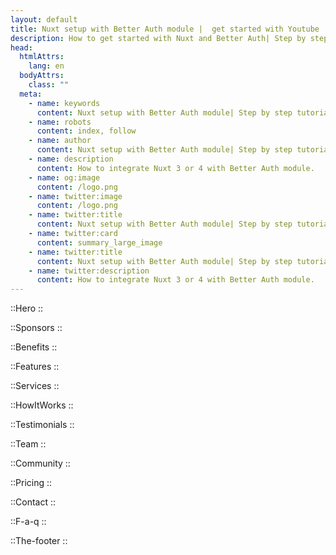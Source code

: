 ```yaml
---
layout: default
title: Nuxt setup with Better Auth module |  get started with Youtube
description: How to get started with Nuxt and Better Auth| Step by step tutorial.
head:
  htmlAttrs:
    lang: en
  bodyAttrs:
    class: ""
  meta:
    - name: keywords
      content: Nuxt setup with Better Auth module| Step by step tutorial
    - name: robots
      content: index, follow
    - name: author
      content: Nuxt setup with Better Auth module| Step by step tutorial
    - name: description
      content: How to integrate Nuxt 3 or 4 with Better Auth module.
    - name: og:image
      content: /logo.png
    - name: twitter:image
      content: /logo.png
    - name: twitter:title
      content: Nuxt setup with Better Auth module| Step by step tutorial
    - name: twitter:card
      content: summary_large_image
    - name: twitter:title
      content: Nuxt setup with Better Auth module| Step by step tutorial
    - name: twitter:description
      content: How to integrate Nuxt 3 or 4 with Better Auth module.
---
```


::Hero
::


::Sponsors
::

::Benefits
::


::Features
::

::Services
::

::HowItWorks
::

::Testimonials
::


::Team
::

::Community
::

::Pricing
::

::Contact
::

::F-a-q
::



::The-footer
::
